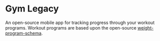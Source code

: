 # Gym Legacy
An open-source mobile app for tracking progress through your workout programs.
Workout programs are based upon the open-source
[weight-program-schema](https://github.com/colbywhite/weight-program-schema).
